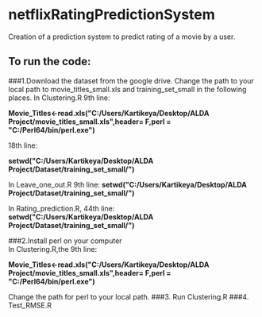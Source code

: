 # netflixRatingPredictionSystem
Creation of a prediction system to predict rating of a movie by a user.
## To run the code:
###1.Download the dataset from the google drive.
Change the path to your local path to movie_titles_small.xls and training_set_small in the following places.
In Clustering.R  9th line:

**Movie_Titles<-read.xls("C:/Users/Kartikeya/Desktop/ALDA Project/movie_titles_small.xls",header= F,perl = "C:/Perl64/bin/perl.exe")**

18th line:

**setwd("C:/Users/Kartikeya/Desktop/ALDA Project/Dataset/training_set_small/")**

In Leave_one_out.R 9th line:
**setwd("C:/Users/Kartikeya/Desktop/ALDA Project/Dataset/training_set_small/")**

In Rating_prediction.R, 44th line:
**setwd("C:/Users/Kartikeya/Desktop/ALDA Project/Dataset/training_set_small/")**

###2.Install perl on your computer  
In Clustering.R,the 9th line:

**Movie_Titles<-read.xls("C:/Users/Kartikeya/Desktop/ALDA Project/movie_titles_small.xls",header= F,perl = "C:/Perl64/bin/perl.exe")**

Change the path for perl to your local path.
###3. Run Clustering.R
###4. Test_RMSE.R
